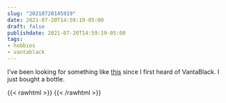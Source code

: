 ```yaml
---
slug: "20210720145919"
date: 2021-07-20T14:59:19-05:00
draft: false
publishdate: 2021-07-20T14:59:19-05:00
tags:
- hobbies
- vantablack
---
```


I’ve been looking for something like [this](https://www.culturehustleusa.com/products/black-3-0-the-worlds-blackest-black-acrylic-paint-150ml) since I first heard of VantaBlack. I just bought a bottle.

{{< rawhtml >}}
<a href="https://brid.gy/publish/twitter"></a>
{{< /rawhtml >}}
